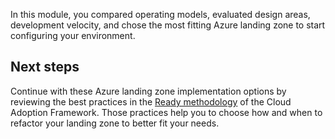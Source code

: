 In this module, you compared operating models, evaluated design areas, development velocity, and chose the most fitting Azure landing zone to start configuring your environment.

## Next steps

Continue with these Azure landing zone implementation options by reviewing the best practices in the [Ready methodology](https://docs.microsoft.com/azure/cloud-adoption-framework/ready?azure-portal=true) of the Cloud Adoption Framework. Those practices help you to choose how and when to refactor your landing zone to better fit your needs.
